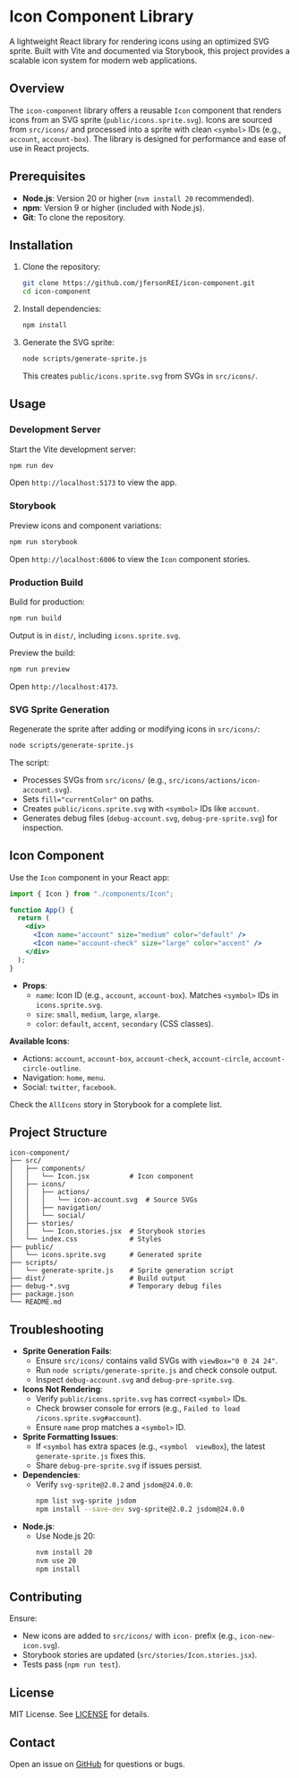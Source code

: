 # Icon Component Library

A lightweight React library for rendering icons using an optimized SVG sprite. Built with Vite and documented via Storybook, this project provides a scalable icon system for modern web applications.

## Overview

The `icon-component` library offers a reusable `Icon` component that renders icons from an SVG sprite (`public/icons.sprite.svg`). Icons are sourced from `src/icons/` and processed into a sprite with clean `<symbol>` IDs (e.g., `account`, `account-box`). The library is designed for performance and ease of use in React projects.

## Prerequisites

- **Node.js**: Version 20 or higher (`nvm install 20` recommended).
- **npm**: Version 9 or higher (included with Node.js).
- **Git**: To clone the repository.

## Installation

1. Clone the repository:
   ```bash
   git clone https://github.com/jfersonREI/icon-component.git
   cd icon-component
   ```
2. Install dependencies:
   ```bash
   npm install
   ```
3. Generate the SVG sprite:
   ```bash
   node scripts/generate-sprite.js
   ```
   This creates `public/icons.sprite.svg` from SVGs in `src/icons/`.

## Usage

### Development Server

Start the Vite development server:

```bash
npm run dev
```

Open `http://localhost:5173` to view the app.

### Storybook

Preview icons and component variations:

```bash
npm run storybook
```

Open `http://localhost:6006` to view the `Icon` component stories.

### Production Build

Build for production:

```bash
npm run build
```

Output is in `dist/`, including `icons.sprite.svg`.

Preview the build:

```bash
npm run preview
```

Open `http://localhost:4173`.

### SVG Sprite Generation

Regenerate the sprite after adding or modifying icons in `src/icons/`:

```bash
node scripts/generate-sprite.js
```

The script:

- Processes SVGs from `src/icons/` (e.g., `src/icons/actions/icon-account.svg`).
- Sets `fill="currentColor"` on paths.
- Creates `public/icons.sprite.svg` with `<symbol>` IDs like `account`.
- Generates debug files (`debug-account.svg`, `debug-pre-sprite.svg`) for inspection.

## Icon Component

Use the `Icon` component in your React app:

```jsx
import { Icon } from "./components/Icon";

function App() {
  return (
    <div>
      <Icon name="account" size="medium" color="default" />
      <Icon name="account-check" size="large" color="accent" />
    </div>
  );
}
```

- **Props**:
  - `name`: Icon ID (e.g., `account`, `account-box`). Matches `<symbol>` IDs in `icons.sprite.svg`.
  - `size`: `small`, `medium`, `large`, `xlarge`.
  - `color`: `default`, `accent`, `secondary` (CSS classes).

**Available Icons**:

- Actions: `account`, `account-box`, `account-check`, `account-circle`, `account-circle-outline`.
- Navigation: `home`, `menu`.
- Social: `twitter`, `facebook`.

Check the `AllIcons` story in Storybook for a complete list.

## Project Structure

```
icon-component/
├── src/
│   ├── components/
│   │   └── Icon.jsx          # Icon component
│   ├── icons/
│   │   ├── actions/
│   │   │   └── icon-account.svg  # Source SVGs
│   │   ├── navigation/
│   │   └── social/
│   ├── stories/
│   │   └── Icon.stories.jsx  # Storybook stories
│   └── index.css             # Styles
├── public/
│   └── icons.sprite.svg      # Generated sprite
├── scripts/
│   └── generate-sprite.js    # Sprite generation script
├── dist/                     # Build output
├── debug-*.svg               # Temporary debug files
├── package.json
└── README.md
```

## Troubleshooting

- **Sprite Generation Fails**:
  - Ensure `src/icons/` contains valid SVGs with `viewBox="0 0 24 24"`.
  - Run `node scripts/generate-sprite.js` and check console output.
  - Inspect `debug-account.svg` and `debug-pre-sprite.svg`.
- **Icons Not Rendering**:
  - Verify `public/icons.sprite.svg` has correct `<symbol>` IDs.
  - Check browser console for errors (e.g., `Failed to load /icons.sprite.svg#account`).
  - Ensure `name` prop matches a `<symbol>` ID.
- **Sprite Formatting Issues**:
  - If `<symbol` has extra spaces (e.g., `<symbol  viewBox`), the latest `generate-sprite.js` fixes this.
  - Share `debug-pre-sprite.svg` if issues persist.
- **Dependencies**:
  - Verify `svg-sprite@2.0.2` and `jsdom@24.0.0`:
    ```bash
    npm list svg-sprite jsdom
    npm install --save-dev svg-sprite@2.0.2 jsdom@24.0.0
    ```
- **Node.js**:
  - Use Node.js 20:
    ```bash
    nvm install 20
    nvm use 20
    npm install
    ```

## Contributing

Ensure:

- New icons are added to `src/icons/` with `icon-` prefix (e.g., `icon-new-icon.svg`).
- Storybook stories are updated (`src/stories/Icon.stories.jsx`).
- Tests pass (`npm run test`).

## License

MIT License. See [LICENSE](LICENSE) for details.

## Contact

Open an issue on [GitHub](https://github.com/jfersonREI/icon-component/issues) for questions or bugs.
